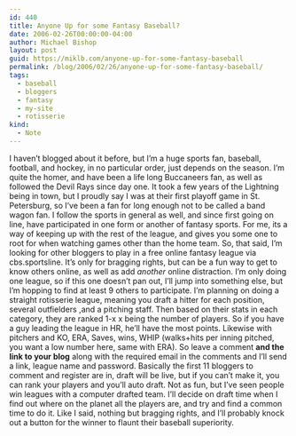 ```yaml
---
id: 440
title: Anyone Up for some Fantasy Baseball?
date: 2006-02-26T00:00:00-04:00
author: Michael Bishop
layout: post
guid: https://miklb.com/anyone-up-for-some-fantasy-baseball
permalink: /blog/2006/02/26/anyone-up-for-some-fantasy-baseball/
tags:
  - baseball
  - bloggers
  - fantasy
  - my-site
  - rotisserie
kind:
  - Note
---
```

<p>I haven’t blogged about it before, but I’m a huge sports fan, baseball, football, and hockey, in no particular order, just depends on the season.  I’m quite the homer, and have been a life long Buccaneers fan, as well as followed the Devil Rays since day one.  It took a few years of the Lightning being in town, but I proudly say I was at their first playoff game in St. Petersburg, so I’ve been a fan for long enough not to be called a band wagon fan.  I follow the sports in general as well, and since first going on line, have participated in one form or another of fantasy sports.  For me, its a  way of keeping up with the rest of the league, and gives you some one to root for when watching games other than the home team.
So, that said, I’m looking for other bloggers to play in a free online fantasy league via cbs.sportsline. <!--more--> It’s only for bragging rights, but can be a fun way to get to know others online, as well as add <em>another</em> online distraction.  I’m only doing one league, so if this one doesn’t pan out, I’ll jump into something else, but I’m hopping to find at least 9 others to participate.  I’m planning on doing a straight rotisserie league, meaning you draft a hitter for each position, several outfielders ,and a pitching staff.  Then based on their stats in each category, they are ranked 1-x x being the number of players.  So if you have a guy leading the league in HR, he’ll have the most points.  Likewise with pitchers and KO, ERA, Saves, wins, WHIP (walks+hits per inning pitched, you want a low number here, same with ERA).  So leave a comment <strong>and the link to your blog</strong> along with the required email in the comments and I’ll send a link, league name and password.  Basically the first 11 bloggers to comment and register are in, draft will be live, but if you can’t make it, you can rank your players and you’ll auto draft.  Not as fun, but I’ve seen people win leagues with a computer drafted team.  I’ll decide on draft time when I find out where on the planet all the players are, and try and find a common time to do it.  Like I said, nothing but bragging rights, and I’ll probably knock out a button for the winner to flaunt their baseball superiority.</p>